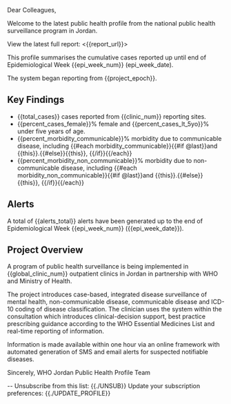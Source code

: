 Dear Colleagues,

Welcome to the latest public health profile from the national public health surveillance program in Jordan.

View the latest full report:
<{{report_url}}>

This profile summarises the cumulative cases reported up until end of Epidemiological Week {{epi_week_num}} (epi_week_date).

The system began reporting from {{project_epoch}}.


## Key Findings ##

 - {{total_cases}} cases reported from {{clinic_num}} reporting sites.
 - {{percent_cases_female}}% female and {{percent_cases_lt_5yo}}% under five years of age.
 - {{percent_morbidity_communicable}}% morbidity due to communicable disease, including {{#each morbidity_communicable}}{{#if @last}}and {{this}}.{{#else}}{{this}}, {{/if}}{{/each}}
 - {{percent_morbidity_non_communicable}}% morbidity due to non-communicable disease</strong>, including {{#each morbidity_non_communicable}}{{#if @last}}and {{this}}.{{#else}}{{this}}, {{/if}}{{/each}}


## Alerts ##

A total of {{alerts_total}} alerts have been generated up to the end of Epidemiological Week {{epi_week_num}} ({{epi_week_date}}).


## Project Overview ##

A program of public health surveillance is being implemented in {{global_clinic_num}} outpatient clinics in Jordan in partnership with WHO and Ministry of Health.

The project introduces case-based, integrated disease surveillance of mental health, non-communicable disease, communicable disease and ICD-10 coding of disease classification. The clinician uses the system within the consultation which introduces clinical-decision support, best practice prescribing guidance according to the WHO Essential Medicines List and real-time reporting of information.

Information is made available within one hour via an online framework with automated generation of SMS and email alerts for suspected notifiable diseases.


Sincerely,
WHO Jordan Public Health Profile Team

--
Unsubscribe from this list: {{./UNSUB}}
Update your subscription preferences: {{./UPDATE_PROFILE}}
